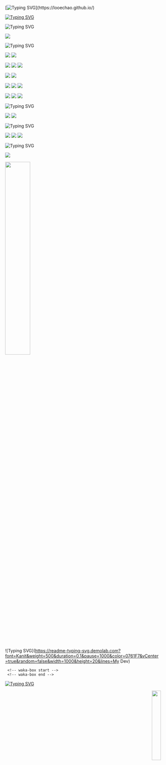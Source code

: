 [![Typing SVG](https://readme-typing-svg.demolab.com?font=Rubik+Spray+Paint&size=40&duration=1500&pause=1000&color=0761F7&vCenter=true&random=false&width=550&height=50&lines=HI%2C+I'm+looechao.;Follow+me+on+github.)](https://looechao.github.io/)

[![Typing SVG](https://readme-typing-svg.demolab.com?font=Fira+Code&size=10&duration=1&pause=1000&color=0761F7&vCenter=true&random=false&width=1000&height=10&lines=----------------------------------------------------------------------------------------------------------------------------------------------------------------------------------)]()



![Typing SVG](https://readme-typing-svg.demolab.com?font=Kanit&weight=600&duration=0.1&pause=1000&color=0761F7&vCenter=true&random=false&width=1000&height=20&lines=About+me)

 [![](https://img.shields.io/badge/A%20life%E2%80%93long%20student-grey?style=flat-square)]()

![Typing SVG](https://readme-typing-svg.demolab.com?font=Kanit&weight=500&duration=0.1&pause=1000&color=0761F7&vCenter=true&random=false&width=1000&height=20&lines=Platform+and+Devices)

[![](https://img.shields.io/badge/Windows-10%20LTSC-4e9eee?style=flat-square&logo=windows&logoColor=blue)](https://en.wikipedia.org/wiki/Windows_10) [![](https://img.shields.io/badge/OS-Fedora%20-grey?style=flat-square&logo=fedora&logoColor=blue)](https://fedoraproject.org/)

[![](https://img.shields.io/badge/IDE-Visual%20Studio-blue?style=flat-square&logo=visual-studio&logoColor=ffffff)](https://learn.microsoft.com/en-us/visualstudio/get-started/visual-studio-ide?view=vs-2019) [![](https://img.shields.io/badge/IDE-Visual%20Studio%20Code-blue?style=flat-square&logo=visual-studio-code&logoColor=blue)](https://code.visualstudio.com/docs/introvideos/basics)  [![](https://img.shields.io/badge/IDE-Code%20blocks-grean?style=flat-square&logo=codeblocks&logoColor=ffffff)](https://www.codeblocks.org/)

[![](https://img.shields.io/badge/Thinkpad-X230-2E77BC?style=flat-square&logo=thinkpad&logoColor=red)](https://psref.lenovo.com/syspool/Sys/PDF/withdrawnbook/ThinkPad_X230.pdf) [![](https://img.shields.io/badge/YOGA-Slim-grey?style=flat-square&logo=lenovo&logoColor=white)](https://laptopmedia.com/laptop-specs/lenovo-yoga-slim-7-pro-14-2/)

[![](https://img.shields.io/badge/Oneplus-8-red?style=flat-square&logo=oneplus&logoColor=red)](https://www.oneplus.com/cn/8) [![](https://img.shields.io/badge/Google-Pixel%20C-green?style=flat-square&logo=google&logoColor=green)](https://blog.google/products/android/meet-pixel-c-our-take-on-tablet/) [![](https://img.shields.io/badge/iPad-8-green?style=flat-square&logo=apple&logoColor=white)](https://support.apple.com/en-us/118451) 

[![](https://img.shields.io/badge/Xbox-360-green?style=flat-square&logo=Xbox&logoColor=Green)](https://en.wikipedia.org/wiki/Xbox_360) [![](https://img.shields.io/badge/Wii-U-2E77BC?style=flat-square&logo=wiiu&logoColor=white)](https://www.nintendo.co.uk/Wii-U/Wii-U-344102.html) [![](https://img.shields.io/badge/Steam-grey?style=flat-square&logo=steam&logoColor=white)](https://steamcommunity.com/id/looechao)

![Typing SVG](https://readme-typing-svg.demolab.com?font=Kanit&weight=500&duration=0.1&pause=1000&color=0761F7&vCenter=true&random=false&width=1000&height=20&lines=Languages)

 [![](https://img.shields.io/badge/Chinese-Native-pink?style=flat-square)](https://en.wikipedia.org/wiki/Chinese_language)
 [![](https://img.shields.io/badge/English-Work&Daily-pink?style=flat-square)](https://en.wikipedia.org/wiki/English_language)

![Typing SVG](https://readme-typing-svg.demolab.com?font=Kanit&weight=500&duration=0.1&pause=1000&color=0761F7&vCenter=true&random=false&width=1000&height=20&lines=Recently+focus+on%3A)

 [![](https://img.shields.io/badge/C++-2E77BC?style=flat-square&logo=c%2B%2B&logoColor=white)](https://cplusplus.com/) [![](https://img.shields.io/badge/Zen-green?style=flat-square)](https://en.wikipedia.org/wiki/Zen) [![](https://img.shields.io/badge/Minimalism-grey?style=flat-square)](https://en.wikipedia.org/wiki/Minimalism)

![Typing SVG](https://readme-typing-svg.demolab.com?font=Kanit&weight=500&duration=0.1&pause=1000&color=0761F7&vCenter=true&random=false&width=1000&height=20&lines=Education)

 [![](https://img.shields.io/badge/情報計算科学科-CSUFT(中南林業科技大學)-green?style=flat-squre)](https://english.csuft.edu.cn/)
</br>

<p align="left">
    <img src="https://github-readme-stats.vercel.app/api?username=looechao&theme=radical" style="width:40%; display:block; margin-left:0; margin-right:auto;" />
</p>

![Typing SVG](https://readme-typing-svg.demolab.com?font=Kanit&weight=500&duration=0.1&pause=1000&color=0761F7&vCenter=true&random=false&width=1000&height=20&lines=My Dev)

```
 <!-- waka-box start -->
 <!-- waka-box end -->
```


[![Typing SVG](https://readme-typing-svg.demolab.com?font=Fira+Code&size=10&duration=1&pause=1000&color=0761F7&vCenter=true&random=false&width=1000&height=10&lines=---------------------------------------------------------------------------------------------------------------------------------------------------------------------)]()

<p align="right">
  <a href="https://count.getloli.com/"><img src="https://count.getloli.com/get/@looechao?theme=asoul" style="width:24%;"></a>
</p>


<!--
**looechao/looechao** is a ✨ _special_ ✨ repository because its `README.md` (this file) appears on your GitHub profile.

Here are some ideas to get you started:

- 🔭 I’m currently working on ...
- 🌱 I’m currently learning ...
- 👯 I’m looking to collaborate on ...
- 🤔 I’m looking for help with ...
- 💬 Ask me about ...
- 📫 How to reach me: ...
- 😄 Pronouns: ...
- ⚡ Fun fact: ...



<p align="left">
    <img src="https://github-readme-stats.vercel.app/api?username=looechao&theme=radical"  style="width:55%;"/>
</p>


<p align="center">
    <img src="https://github-readme-stats.vercel.app/api/top-langs/?username=looechao&layout=compact&theme=radical"  style="width:55%;"/>
</p>
<p align="center">
    <img src="https://komarev.com/ghpvc/?username=looechao&color=ff69b4"  style="width:15%;"/>
</p>




Information & computing science (情報計算科学科) | CSUFT (中南林業科技大學)





</br>

![](https://github-readme-stats.vercel.app/api/top-langs/?username=looechao&layout=compact&exclude_repo=looechao.github.io,hugo-blog-root,AQI-ML-Python&theme=ocean_dark)
</br>




| [![Typing SVG](https://readme-typing-svg.demolab.com?font=Kanit&weight=500&duration=0.1&pause=1000&color=0761F7&vCenter=true&random=false&width=500&height=20&lines=About+me)](https://git.io/typing-svg) |
| :----------------------------------------------------------- |
| [![Typing SVG](https://readme-typing-svg.demolab.com?font=Kanit&weight=300&duration=0.1&pause=1000&color=0761F7&vCenter=true&random=false&width=500&height=20&lines=-+A+life-long+student.)](https://git.io/typing-svg) |
| [![Typing SVG](https://readme-typing-svg.demolab.com?font=Kanit&weight=500&duration=0.1&pause=1000&color=0761F7&vCenter=true&random=false&width=500&height=20&lines=Languages)](https://git.io/typing-svg) |
| [![Typing SVG](https://readme-typing-svg.demolab.com?font=Kanit&weight=300&duration=0.1&pause=1000&color=0761F7&vCenter=true&random=false&width=500&height=20&lines=-+Chinese(Native))](https://git.io/typing-svg) |
| [![Typing SVG](https://readme-typing-svg.demolab.com?font=Kanit&weight=300&duration=0.1&pause=1000&color=0761F7&vCenter=true&random=false&width=500&height=20&lines=-+English(Work+%26+Daily))](https://git.io/typing-svg) |
| [![Typing SVG](https://readme-typing-svg.demolab.com?font=Kanit&weight=500&duration=0.1&pause=1000&color=0761F7&vCenter=true&random=false&width=500&height=20&lines=Recently+focus+on%3A)](https://git.io/typing-svg) |
| [![Typing SVG](https://readme-typing-svg.demolab.com?font=Kanit&weight=300&duration=0.1&pause=1000&color=0761F7&vCenter=true&random=false&width=500&height=20&lines=-+C%2B%2B+%7C+Zen+%7C+Minimalism)](https://git.io/typing-svg) |
| [![Typing SVG](https://readme-typing-svg.demolab.com?font=Kanit&weight=500&duration=0.1&pause=1000&color=0761F7&vCenter=true&random=false&width=500&height=20&lines=Education)](https://git.io/typing-svg) |
| [![Typing SVG](https://readme-typing-svg.demolab.com?font=Kanit&weight=300&duration=0.1&pause=1000&color=0761F7&vCenter=true&random=false&width=500&height=20&lines=-+%E6%83%85%E5%A0%B1%E3%81%8A%E3%82%88%E3%81%B3%E8%A8%88%E7%AE%97%E7%A7%91%E5%AD%A6+%7C+%E4%B8%AD%E5%8D%97%E6%9E%97%E6%A5%AD%E7%A7%91%E6%8A%80%E5%A4%A7%E5%AD%A6)](https://git.io/typing-svg) |
| [![Typing SVG](https://readme-typing-svg.demolab.com?font=Kanit&weight=500&duration=1&pause=1000&color=0761F7&random=false&width=9000&lines=+++)](https://git.io/typing-svg) |



-->
